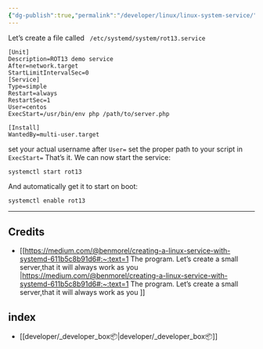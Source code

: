 ```yaml
---
{"dg-publish":true,"permalink":"/developer/linux/linux-system-service/","tags":["linux"],"noteIcon":""}
---
```




Let’s create a file called ` /etc/systemd/system/rot13.service`
```shell
[Unit]
Description=ROT13 demo service
After=network.target
StartLimitIntervalSec=0
[Service]
Type=simple
Restart=always
RestartSec=1
User=centos
ExecStart=/usr/bin/env php /path/to/server.php

[Install]
WantedBy=multi-user.target
```

set your actual username after `User=`
set the proper path to your script in `ExecStart=`
That’s it. We can now start the service:

```shell
systemctl start rot13
```

And automatically get it to start on boot:

```shell
systemctl enable rot13
```

---

## Credits
- [[https://medium.com/@benmorel/creating-a-linux-service-with-systemd-611b5c8b91d6#:~:text=1 The program. Let’s create a small server,that it will always work as you \|https://medium.com/@benmorel/creating-a-linux-service-with-systemd-611b5c8b91d6#:~:text=1 The program. Let’s create a small server,that it will always work as you ]]
## index
- [[developer/_developer_box📦\|developer/_developer_box📦]]